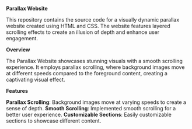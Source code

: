 **Parallax Website**

This repository contains the source code for a visually dynamic parallax website created using HTML and CSS. The website features layered scrolling effects to create an illusion of depth and enhance user engagement.

**Overview**

The Parallax Website showcases stunning visuals with a smooth scrolling experience. It employs parallax scrolling, where background images move at different speeds compared to the foreground content, creating a captivating visual effect.

**Features**

**Parallax Scrolling**: Background images move at varying speeds to create a sense of depth.
**Smooth Scrolling**: Implemented smooth scrolling for a better user experience.
**Customizable Sections**: Easily customizable sections to showcase different content.
